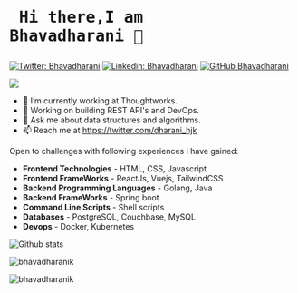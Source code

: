 
  # <pre>          Hi there,I am Bhavadharani 👋          </pre>                    

[![Twitter: Bhavadharani](https://img.shields.io/twitter/follow/dharani_hjk?style=social)](https://twitter.com/dharani_hjk)
[![Linkedin: Bhavadharani](https://img.shields.io/badge/-bhavadharani-blue?style=flat-square&logo=Linkedin&logoColor=white&link=https://www.linkedin.com/in/bhavadharani/)](https://www.linkedin.com/in/bhavadharanik/)
[![GitHub Bhavadharani](https://img.shields.io/github/followers/bhavadharanik?label=follow&style=social)](https://github.com/bhavadharanik)


![](https://komarev.com/ghpvc/?username=bhavadharanik&color=green)

- 🔭 I’m currently working at Thoughtworks.
- 🌱 Working on building REST API's and DevOps.  
- 💬 Ask me about data structures and algorithms.
- 📫 Reach me at https://twitter.com/dharani_hjk

Open to challenges with following experiences i have gained:

- **Frontend Technologies** - HTML, CSS, Javascript
- **Frontend FrameWorks** - ReactJs, Vuejs, TailwindCSS
- **Backend Programming Languages** - Golang, Java
- **Backend FrameWorks** - Spring boot
- **Command Line Scripts** - Shell scripts
- **Databases** - PostgreSQL, Couchbase, MySQL
- **Devops** - Docker, Kubernetes


![Github stats](https://github-readme-stats.vercel.app/api?username=bhavadharanik)

<p><img align="left" src="https://github-readme-stats.vercel.app/api/top-langs?username=bhavadharanik&show_icons=true&locale=en&layout=compact" alt="bhavadharanik" /></p>

<p><br/>  <p>
  
<p><img align="center" src="https://github-readme-streak-stats.herokuapp.com/?user=bhavadharanik" alt="bhavadharanik" /></p>
